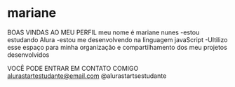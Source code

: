 # mariane
BOAS VINDAS AO MEU PERFIL
meu nome é mariane nunes
-estou estudando Alura 
-estou me desenvolvendo na linguagem javaScript
-Ultilizo esse espaço para minha organização e compartilhamento dos meu projetos desenvolvidos

VOCÊ PODE ENTRAR EM CONTATO COMIGO 
alurastartestudante@email.com
@alurastartsestudante
